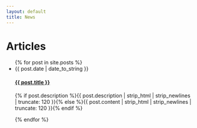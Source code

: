 ```yaml
---
layout: default
title: News
---
```


<div id="articles">
  <h1>Articles</h1>
  <ul class="posts noList">
    {% for post in site.posts %}
      <li>
      	<span class="date">{{ post.date | date_to_string }}</span>
      	<h4><a href="{{ post.url }}">{{ post.title }}</a></h4>
      	<p class="description">{% if post.description %}{{ post.description  | strip_html | strip_newlines | truncate: 120 }}{% else %}{{ post.content | strip_html | strip_newlines | truncate: 120 }}{% endif %}</p>
      </li>
    {% endfor %}
  </ul>
</div>